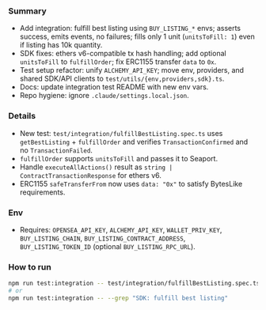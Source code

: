 ### Summary

- Add integration: fulfill best listing using `BUY_LISTING_*` envs; asserts success, emits events, no failures; fills only 1 unit (`unitsToFill: 1`) even if listing has 10k quantity.
- SDK fixes: ethers v6-compatible tx hash handling; add optional `unitsToFill` to `fulfillOrder`; fix ERC1155 transfer `data` to `0x`.
- Test setup refactor: unify `ALCHEMY_API_KEY`; move env, providers, and shared SDK/API clients to `test/utils/{env,providers,sdk}.ts`.
- Docs: update integration test README with new env vars.
- Repo hygiene: ignore `.claude/settings.local.json`.

### Details

- New test: `test/integration/fulfillBestListing.spec.ts` uses `getBestListing` + `fulfillOrder` and verifies `TransactionConfirmed` and no `TransactionFailed`.
- `fulfillOrder` supports `unitsToFill` and passes it to Seaport.
- Handle `executeAllActions()` result as `string | ContractTransactionResponse` for ethers v6.
- ERC1155 `safeTransferFrom` now uses `data: "0x"` to satisfy BytesLike requirements.

### Env

- Requires: `OPENSEA_API_KEY`, `ALCHEMY_API_KEY`, `WALLET_PRIV_KEY`, `BUY_LISTING_CHAIN`, `BUY_LISTING_CONTRACT_ADDRESS`, `BUY_LISTING_TOKEN_ID` (optional `BUY_LISTING_RPC_URL`).

### How to run

```bash
npm run test:integration -- test/integration/fulfillBestListing.spec.ts
# or
npm run test:integration -- --grep "SDK: fulfill best listing"
```
